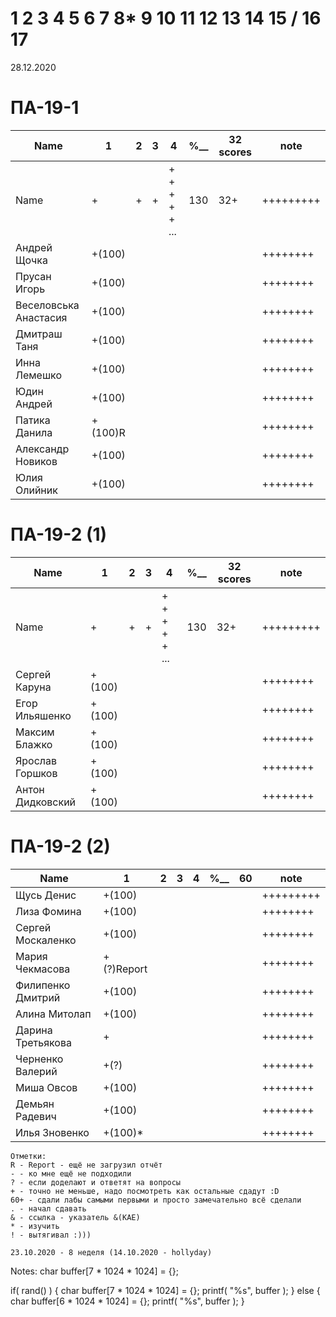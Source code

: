 # 1 2 3 4 5 6 7 8* 9 10 11 12 13 14 15 / 16 17

28.12.2020

<!---
	Great job ^-^
	Good job ^-^
	Well done!
	Excellent!
	Impressive *-*
	Magnificent!
	Great !!!
	Marvelous!!!
	Fantastic!!!
-->

# ПА-19-1
|Name		|1|2|3|4|________%__________|32 scores|note|
| --- | --- | --- | --- | --- | --- | --- | --- |
|Name		|+|+|+|+ + + + + ...	|		130		|32+|+++++++++|
|Андрей Щочка			|+(100)||||					||++++++++|	cpp - bandicat
|Прусан Игорь			|+(100)||||					||++++++++|	java - Riki Martin
|Веселовська Анастасия	|+(100)||||					||++++++++|	
|Дмитраш Таня 			|+(100)||||					||++++++++|
|Инна Лемешко			|+(100)||||					||++++++++|
|Юдин Андрей			|+(100)||||					||++++++++|
|Патика Данила			|+(100)R||||				||++++++++|
|Александр Новиков		|+(100)|||| 				||++++++++|0_- - ^-^
|Юлия Олийник			|+(100)|||| 				||++++++++|Python



# ПА-19-2 (1) 
|Name|1|2|3|4|________%__________|32 scores|note|
| --- | --- | --- | --- | --- | --- | --- | --- |
|Name		|+|+|+|+ + + + + ...	|		130		|32+|+++++++++|
|Сергей Каруна		|+(100)||||				||++++++++|
|Егор Ильяшенко		|+(100)||||				||++++++++| - git vitall
|Максим Блажко		|+(100)||||				||++++++++|
|Ярослав Горшков	|+(100)||||				||++++++++|
|Антон Дидковский	|+(100)||||				||++++++++|
# ПА-19-2 (2)
|Name|1|2|3|4|________%__________|60|note|
| --- | --- | --- | --- | --- | --- | --- | --- |
|Щусь Денис			|+(100)||||				||+++++++++|
|Лиза Фомина		|+(100)||||				||++++++++|
|Сергей Москаленко	|+(100)||||				||++++++++|
|Мария Чекмасова 	|+(?)Report||||				||++++++++|
|Филипенко Дмитрий	|+(100)||||				||++++++++|
|Алина Митолап		|+(100)||||				||++++++++|
|Дарина Третьякова 	|+||||					||++++++++|
|Черненко Валерий	|+(?)||||				||++++++++|
|Миша Овсов			|+(100)||||				||++++++++|
|Демьян Радевич		|+(100)||||				||++++++++|
|Илья Зновенко 		|+(100)*||||				||++++++++|
```
Отметки:
R - Report - ещё не загрузил отчёт
- - ко мне ещё не подходили
? - если доделают и ответят на вопросы 
+ - точно не меньше, надо посмотреть как остальные сдадут :D  
60+ - сдали лабы самыми первыми и просто замечательно всё сделали
. - начал сдавать
& - ссылка - указатель &(KAE)
* - изучить
! - вытягивал :)))

23.10.2020 - 8 неделя (14.10.2020 - hollyday)
```

Notes:
char buffer[7 * 1024 * 1024] = {};

if( rand() ) {
       char buffer[7 * 1024 * 1024] = {};
       printf( "%s", buffer );
    } else {
       char buffer[6 * 1024 * 1024] = {};
       printf( "%s", buffer );
    }
	






